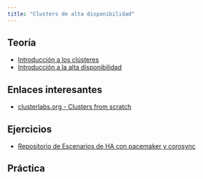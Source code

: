 ```yaml
---
title: "Clusters de alta disponibilidad"
---
```


## Teoría

* [Introducción a los clústeres](doc/intro-clusteres.pdf)
* [Introducción a la alta disponibilidad](doc/intro-ha.pdf)


## Enlaces interesantes

* [clusterlabs.org - Clusters from scratch](https://clusterlabs.org/pacemaker/doc/en-US/Pacemaker/2.0/html/Clusters_from_Scratch/index.html)


## Ejercicios

* [Repositorio de Escenarios de HA con pacemaker y corosync](https://github.com/josedom24/escenarios-HA)

## Práctica



